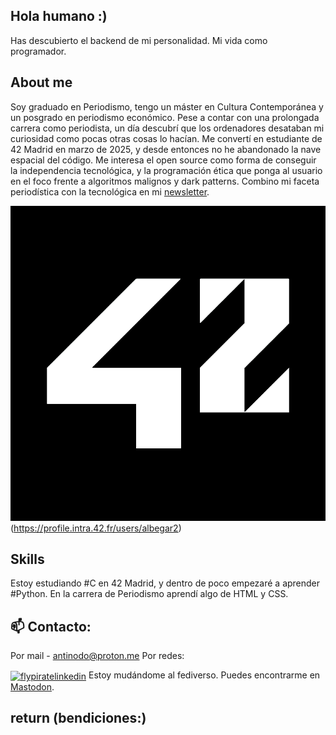 ## Hola humano :)

Has descubierto el backend de mi personalidad. Mi vida como programador. 

## About me

Soy graduado en Periodismo, tengo un máster en Cultura Contemporánea y un posgrado en periodismo económico. Pese a contar con una prolongada carrera como periodista, un día descubrí que los ordenadores desataban mi curiosidad como pocas otras cosas lo hacían. Me convertí en estudiante de 42 Madrid en marzo de 2025, y desde entonces no he abandonado la nave espacial del código. Me interesa el open source como forma de conseguir la independencia tecnológica, y la programación ética que ponga al usuario en el foco frente a algoritmos malignos y dark patterns. Combino mi faceta periodística con la tecnológica en mi [newsletter](https://antinodo.substack.com). 

![42 Logo](./42logo.png)(https://profile.intra.42.fr/users/albegar2)

## Skills

Estoy estudiando #C en 42 Madrid, y dentro de poco empezaré a aprender #Python. En la carrera de Periodismo aprendí algo de HTML y CSS. 

## 📫 Contacto: 
Por mail - antinodo@proton.me
Por redes:

<a href="https://linkedin.com/in/flypirate" target="blank"><img align="center" src="https://raw.githubusercontent.com/rahuldkjain/github-profile-readme-generator/master/src/images/icons/Social/linked-in-alt.svg" alt="flypiratelinkedin" height="30" width="40" /></a>
Estoy mudándome al fediverso. Puedes encontrarme en [Mastodon](https://masto.es/@vladberto). 

## return (bendiciones:)
